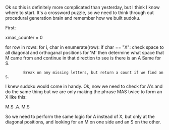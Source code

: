 Ok so this is definitely more complicated than yesterday, but I think I know where to start. It's a crossword puzzle, so we need to think through out procedural generation brain and remember how we built sudoku.

First:

xmas_counter = 0

for row in rows:
    for i, char in enumerate(row):
        if char == "X":
            check space to all diagonal and orthoganal positions for 'M'
            then determine what space that M came from and continue in that direction to see is there is an A
            Same for S. 

            Break on any missing letters, but return a count if we find an S. 

I knew sudoku would come in handy. Ok, now we need to check for A's and do the same thing but we are only making the phrase MAS twice to form an X like this:

M.S
.A.
M.S

So we need to perform the same logic for A instead of X, but only at the diagonal positions, and looking for an M on one side and an S on the other.
